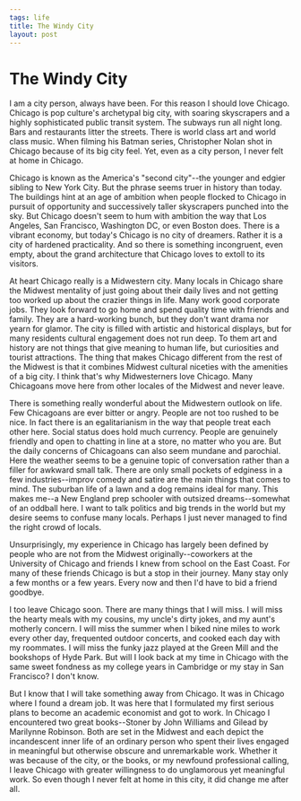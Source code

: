 ```yaml
--- 
tags: life
title: The Windy City
layout: post
---
```


# The Windy City

I am a city person, always have been. For this reason I should love Chicago. Chicago is pop culture's archetypal big city, with soaring skyscrapers and a highly sophisticated public transit system. The subways run all night long. Bars and restaurants litter the streets. There is world class art and world class music. When filming his Batman series, Christopher Nolan shot in Chicago because of its big city feel. Yet, even as a city person, I never felt at home in Chicago. 

Chicago is known as the America's "second city"--the younger and edgier sibling to New York City. But the phrase seems truer in history than today. The buildings hint at an age of ambition when people flocked to Chicago in pursuit of opportunity and successively taller skyscrapers punched into the sky. But Chicago doesn't seem to hum with ambition the way that Los Angeles, San Francisco, Washington DC, or even Boston does. There is a vibrant economy, but today's Chicago is no city of dreamers. Rather it is a city of hardened practicality. And so there is something incongruent, even empty, about the grand architecture that Chicago loves to extoll to its visitors. 

At heart Chicago really is a Midwestern city. Many locals in Chicago share the Midwest mentality of just going about their daily lives and not getting too worked up about the crazier things in life. Many work good corporate jobs. They look forward to go home and spend quality time with friends and family. They are a hard-working bunch, but they don't want drama nor yearn for glamor. The city is filled with artistic and historical displays, but for many residents cultural engagement does not run deep. To them art and history are not things that give meaning to human life, but curiosities and tourist attractions. The thing that makes Chicago different from the rest of the Midwest is that it combines Midwest cultural niceties with the amenities of a big city. I think that's why Midwesterners love Chicago. Many Chicagoans move here from other locales of the Midwest and never leave. 

There is something really wonderful about the Midwestern outlook on life. Few Chicagoans are ever bitter or angry. People are not too rushed to be nice. In fact there is an egalitarianism in the way that people treat each other here. Social status does hold much currency. People are genuinely friendly and open to chatting in line at a store, no matter who you are. But the daily concerns of Chicagoans can also seem mundane and parochial. Here the weather seems to be a genuine topic of conversation rather than a filler for awkward small talk. There are only small pockets of edginess in a few industries--improv comedy and satire are the main things that comes to mind. The suburban life of a lawn and a dog remains ideal for many. This makes me--a New England prep schooler with outsized dreams--somewhat of an oddball here. I want to talk politics and big trends in the world but my desire seems to confuse many locals. Perhaps I just never managed to find the right crowd of locals. 

Unsurprisingly, my experience in Chicago has largely been defined by people who are not from the Midwest originally--coworkers at the University of Chicago and friends I knew from school on the East Coast. For many of these friends Chicago is but a stop in their journey. Many stay only a few months or a few years. Every now and then I'd have to bid a friend goodbye. 

I too leave Chicago soon. There are many things that I will miss. I will miss the hearty meals with my cousins, my uncle's dirty jokes, and my aunt's motherly concern. I will miss the summer when I biked nine miles to work every other day, frequented outdoor concerts, and cooked each day with my roommates. I will miss the funky jazz played at the Green Mill and the bookshops of Hyde Park. But will I look back at my time in Chicago with the same sweet fondness as my college years in Cambridge or my stay in San Francisco? I don't know.  

But I know that I will take something away from Chicago. It was in Chicago where I found a dream job. It was here that I formulated my first serious plans to become an academic economist and got to work. In Chicago I encountered two great books--Stoner by John Williams and Gilead by Marilynne Robinson. Both are set in the Midwest and each depict the incandescent inner life of an ordinary person who spent their lives engaged in meaningful but otherwise obscure and unremarkable work. Whether it was because of the city, or the books, or my newfound professional calling, I leave Chicago with greater willingness to do unglamorous yet meaningful work. So even though I never felt at home in this city, it did change me after all. 
